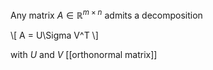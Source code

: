 Any matrix $A \in \mathbb{R}^{m \times n}$ admits a decomposition

\\[
A = U\Sigma V^T
\\]

with $U$ and $V$ [[orthonormal matrix]]